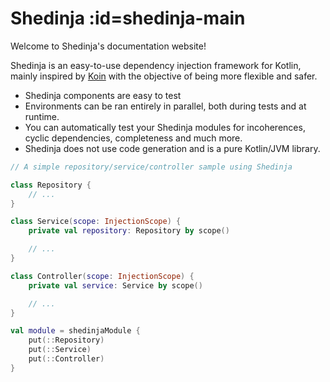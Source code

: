 # Shedinja :id=shedinja-main

Welcome to Shedinja's documentation website!

Shedinja is an easy-to-use dependency injection framework for Kotlin, mainly inspired by [Koin](https://insert-koin.io) with the objective of being more flexible and safer.

- Shedinja components are easy to test
- Environments can be ran entirely in parallel, both during tests and at runtime.
- You can automatically test your Shedinja modules for incoherences, cyclic dependencies, completeness and much more.
- Shedinja does not use code generation and is a pure Kotlin/JVM library.


```kotlin
// A simple repository/service/controller sample using Shedinja

class Repository {
    // ...
}

class Service(scope: InjectionScope) {
    private val repository: Repository by scope()

    // ...
}

class Controller(scope: InjectionScope) {
    private val service: Service by scope()

    // ...
}

val module = shedinjaModule {
    put(::Repository)
    put(::Service)
    put(::Controller)
}
```
